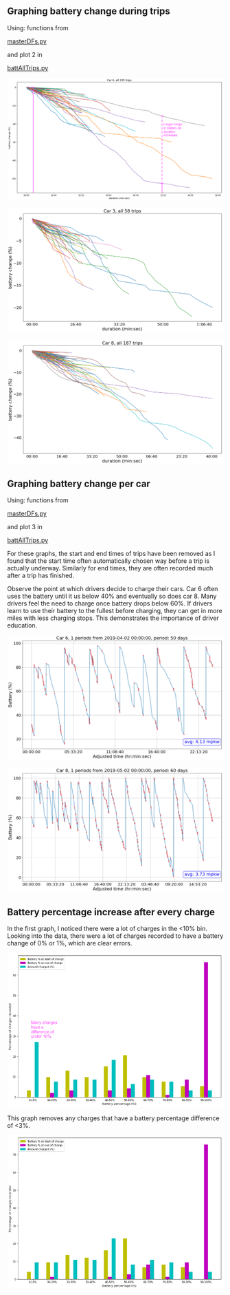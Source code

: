 <h2>Graphing battery change during trips</h2>

Using: functions from 

[masterDFs.py](masterDFs.py)

and plot 2 in

[battAllTrips.py](battAllTrips.py)

![Graph1](./images/slide4_car6_annotation.png)

![Graph2](./images/slide5_car3.png)

![Graph3](./images/slide5_car8.png)

<h2>Graphing battery change per car</h2>

Using: functions from 

[masterDFs.py](masterDFs.py)

and plot 3 in

[battAllTrips.py](battAllTrips.py)

For these graphs, the start and end times of trips have been removed as I found that the start time often automatically chosen way before a trip is actually underway. Similarly for end times, they are often recorded much after a trip has finished. 

Observe the point at which drivers decide to charge their cars. Car 6 often uses the battery until it us below 40% and eventually so does car 8. Many drivers feel the need to charge once battery drops below 60%. If drivers learn to use their battery to the fullest before charging, they can get in more miles with less charging stops. This demonstrates the importance of driver education.

![Graph4](./images/slide8_car6.png)

![Graph5](./images/slide9_car8.png)

<h2>Battery percentage increase after every charge</h2>
In the first graph, I noticed there were a lot of charges in the <10% bin. Looking into the data, there were a lot of charges recorded to have a battery change of 0% or 1%, which are clear errors.

![Bins1](./images/bins_withUnder3.png)

This graph removes any charges that have a battery percentage difference of <3%.

![Bins2](./images/bins_withoutUnder3.png)
